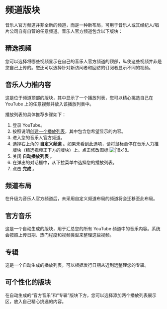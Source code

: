 # 频道版块

音乐人官方频道并非全新的频道，而是一种新布局，可用于音乐人或其经纪人/唱片公司自有自营的任意频道。音乐人官方频道包含以下版块：

 

## 精选视频

您可以选择将哪些视频显示在自己的音乐人官方频道的顶部，纵使这些视频并非是您自己上传的。您还可以选择针对新访问者和回访的订阅者显示不同的视频。

## 音乐人力推内容

这是位于频道顶部的版块，其中显示了一个播放列表，您可以精心挑选自己在 YouTube 上的任意视频并放入该播放列表中。

播放列表的具体推荐步骤如下：

1. 登录 YouTube。
2. 按照说明[创建一个播放列表](https://support.google.com/youtube/answer/57792?hl=en)，其中包含您希望显示的内容。
3. 进入您的音乐人官方频道。
4. 选择右上角的 **自定义频道** 。如果未看到此选项，请将鼠标悬停在音乐人力推版块（精选视频正下方的版块）上。点击修改图标 ![|18x18](https://storage.googleapis.com/support-kms-prod/7A885FB4422A65AF95A81571E8433961F2FE)。
5. 关闭 **自动播放列表** 。
6. 在弹出的对话框中，从下拉菜单中选择您的播放列表。
7. 点击 **完成** 。

## 频道布局

在升级为音乐人官方频道后，未采用自定义频道布局的频道将会迁移至此布局。

## 官方音乐

这是一个自动生成的版块，用于汇总您的所有 YouTube 频道中的音乐内容。系统会按照上传日期、热门程度和视频类型来整理这些视频。

## 专辑

这是一个自动生成的播放列表，可以根据发行日期从近到远整理您的专辑。

## 可个性化的版块

在自动生成的“官方音乐”和“专辑”版块下方，您可以选择添加两个播放列表展示区，放入自己精心挑选的内容。
